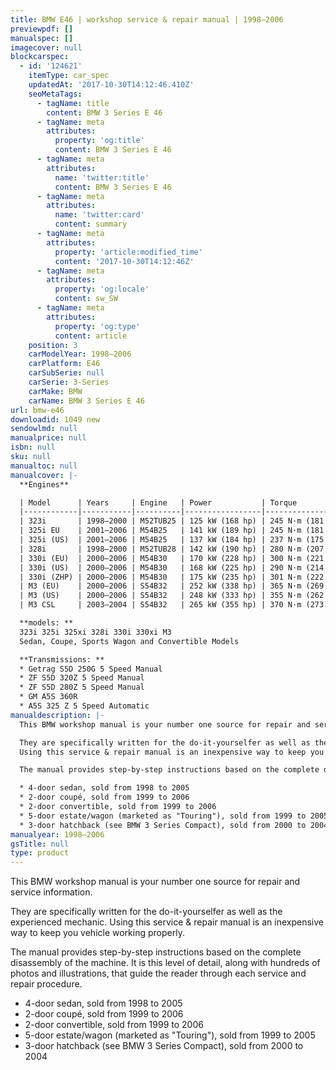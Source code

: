 ```yaml
---
title: BMW E46 | workshop service & repair manual | 1998–2006
previewpdf: []
manualspec: []
imagecover: null
blockcarspec:
  - id: '124621'
    itemType: car_spec
    updatedAt: '2017-10-30T14:12:46.410Z'
    seoMetaTags:
      - tagName: title
        content: BMW 3 Series E 46
      - tagName: meta
        attributes:
          property: 'og:title'
          content: BMW 3 Series E 46
      - tagName: meta
        attributes:
          name: 'twitter:title'
          content: BMW 3 Series E 46
      - tagName: meta
        attributes:
          name: 'twitter:card'
          content: summary
      - tagName: meta
        attributes:
          property: 'article:modified_time'
          content: '2017-10-30T14:12:46Z'
      - tagName: meta
        attributes:
          property: 'og:locale'
          content: sw_SW
      - tagName: meta
        attributes:
          property: 'og:type'
          content: article
    position: 3
    carModelYear: 1998–2006
    carPlatform: E46
    carSubSerie: null
    carSerie: 3-Series
    carMake: BMW
    carName: BMW 3 Series E 46
url: bmw-e46
downloadid: 1049 new
sendowlmd: null
manualprice: null
isbn: null
sku: null
manualtoc: null
manualcover: |-
  **Engines**

  | Model      | Years     | Engine   | Power           | Torque              | Accel.[32] | 
  |------------|-----------|----------|-----------------|---------------------|------------| 
  | 323i       | 1998–2000 | M52TUB25 | 125 kW (168 hp) | 245 N·m (181 lb·ft) |            | 
  | 325i EU    | 2001–2006 | M54B25   | 141 kW (189 hp) | 245 N·m (181 lb·ft) |            | 
  | 325i (US)  | 2001–2006 | M54B25   | 137 kW (184 hp) | 237 N·m (175 lb·ft) |            | 
  | 328i       | 1998–2000 | M52TUB28 | 142 kW (190 hp) | 280 N·m (207 lb·ft) |            | 
  | 330i (EU)  | 2000–2006 | M54B30   | 170 kW (228 hp) | 300 N·m (221 lb·ft) |            | 
  | 330i (US)  | 2000–2006 | M54B30   | 168 kW (225 hp) | 290 N·m (214 lb·ft) |            | 
  | 330i (ZHP) | 2000–2006 | M54B30   | 175 kW (235 hp) | 301 N·m (222 lb·ft) |            | 
  | M3 (EU)    | 2000–2006 | S54B32   | 252 kW (338 hp) | 365 N·m (269 lb·ft) |            | 
  | M3 (US)    | 2000–2006 | S54B32   | 248 kW (333 hp) | 355 N·m (262 lb·ft) |            | 
  | M3 CSL     | 2003–2004 | S54B32   | 265 kW (355 hp) | 370 N·m (273 lb·ft) |            | 

  **models: **
  323i 325i 325xi 328i 330i 330xi M3 
  Sedan, Coupe, Sports Wagon and Convertible Models 

  **Transmissions: **
  * Getrag S5D 250G 5 Speed Manual 
  * ZF S5D 320Z 5 Speed Manual 
  * ZF S5D 280Z 5 Speed Manual 
  * GM A5S 360R 
  * A5S 325 Z 5 Speed Automatic 
manualdescription: |-
  This BMW workshop manual is your number one source for repair and service information. 

  They are specifically written for the do-it-yourselfer as well as the experienced mechanic. 
  Using this service & repair manual is an inexpensive way to keep you vehicle working properly. 

  The manual provides step-by-step instructions based on the complete disassembly of the machine. It is this level of detail, along with hundreds of photos and illustrations, that guide the reader through each service and repair procedure. 

  * 4-door sedan, sold from 1998 to 2005
  * 2-door coupé, sold from 1999 to 2006
  * 2-door convertible, sold from 1999 to 2006
  * 5-door estate/wagon (marketed as "Touring"), sold from 1999 to 2005
  * 3-door hatchback (see BMW 3 Series Compact), sold from 2000 to 2004
manualyear: 1998–2006
gsTitle: null
type: product
---
```


This BMW workshop manual is your number one source for repair and service information. 

They are specifically written for the do-it-yourselfer as well as the experienced mechanic. 
Using this service & repair manual is an inexpensive way to keep you vehicle working properly. 

The manual provides step-by-step instructions based on the complete disassembly of the machine. It is this level of detail, along with hundreds of photos and illustrations, that guide the reader through each service and repair procedure. 

* 4-door sedan, sold from 1998 to 2005
* 2-door coupé, sold from 1999 to 2006
* 2-door convertible, sold from 1999 to 2006
* 5-door estate/wagon (marketed as "Touring"), sold from 1999 to 2005
* 3-door hatchback (see BMW 3 Series Compact), sold from 2000 to 2004